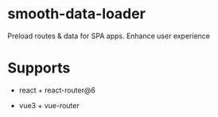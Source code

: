 # smooth-data-loader 

Preload routes & data for SPA apps. Enhance user experience

# Supports

- react + react-router@6

- vue3 + vue-router
